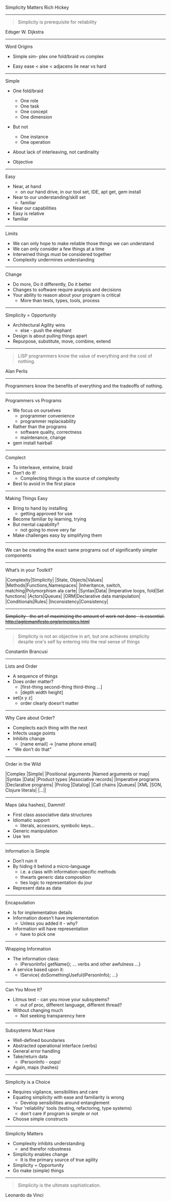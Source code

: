 Simplicity Matters
Rich Hickey

----
> Simplicity is prerequisite for reliability

Edsger W. Dijkstra

----
Word Origins

- Simple
  sim- plex
  one fold/braid
  vs complex

- Easy
  ease < aise < adjacens
  lie near
  vs hard

----
Simple

- One fold/braid
  - One role
  - One task
  - One concept
  - One dimension

- But not
  - One instance
  - One operation
- About lack of interleaving, not cardinality
- Objective

----
Easy

- Near, at hand
  - on our hand drive, in our tool set, IDE, apt get, gem install
- Near to our understanding/skill set
  - familiar
- Near our capabilities
- Easy is relative
- familiar

----
Limits

- We can only hope to make reliable those things we can understand
- We can only consider a few things at a time
- Interwined things must be considered together
- Complexity undermines understanding

----
Change

- Do more, Do it differently, Do it better
- Changes to software require analysis and decisions
- Your ability to reason about your program is critical
  - More than tests, types, tools, process

----
Simplicity = Opportunity

- Architectural Agility wins
  - else - push the elephant
- Design is about pulling things apart
- Repurpose, substitute, move, combine, extend
          
----
> LISP programmers know the value of everything and the cost of nothing.

Alan Perlis

----
Programmers know the benefits of everything and the tradeoffs of nothing.

----
Programmers vs Programs

- We focus on ourselves
  - programmer convenience
  - programmer replaceability
- Rather than the programs
  - software quality, correctness
  - maintenance, change
- gem install hairball

----
Complect

- To interleave, entwine, braid
- Don’t do it!
  - Complecting things is the source of complexity
- Best to avoid in the first place

----
Making Things Easy

- Bring to hand by installing
  -  getting approved for use
- Become familiar by learning, trying
- But mental capability?
  - not going to move very far
- Make challenges easy by simplifying them

----
We can be creating the exact same programs out of significantly simpler components

----
What’s in your Toolkit?

|Complexity|Simplicity|
|State, Objects|Values|
|Methods|Functions,Namespaces|
|Inheritance, switch, matching|Polymorphism ala carte|
|Syntax|Data|
|Imperative loops, fold|Set functions|
|Actors|Queues|
|ORM|Declarative data manipulation|
|Conditionals|Rules|
|Inconsistency|Consistency|

----
~~Simplicity--the art of maximizing the amount of work not done--is essential.~~
~~http://agilemanifesto.org/principles.html~~

----
> Simplicity is not an objective in art, but one achieves simplicity despite one's self by entering into the real sense of things

Constantin Brancusi

----
Lists and Order

- A sequence of things
- Does order matter?
  - [first-thing second-thing third-thing ...]
  - [depth width height]
- set[x y z]
  - order clearly doesn’t matter

----
Why Care about Order?

- Complects each thing with the next
- Infects usage points
- Inhibits change
  -  [name email] -> [name phone email]
- “We don’t do that”

----
Order in the Wild
 
|Complex |Simple|
|Positional arguments |Named arguments or map|
|Syntax |Data|
|Product types |Associative records|
|Imperative programs |Declarative programs|
|Prolog |Datalog|
|Call chains |Queues|
|XML |SON, Clojure literals|
|...||

----
Maps (aka hashes), Dammit!

- First class associative data structures
- Idiomatic support
  - literals, accessors, symbolic keys...
- Generic manipulation
- Use ‘em

----
Information is Simple

- Don’t ruin it
- By hiding it behind a micro-language
  - i.e. a class with information-specific methods
  - thwarts generic data composition
  - ties logic to representation du jour
- Represent data as data

----
Encapsulation

- Is for implementation details
- Information doesn’t have implementation
  - Unless you added it - why?
- Information will have representation
  - have to pick one

----
Wrapping Information

- The information class:
   - IPersonInfo{
       getName();
       ... verbs and other awfulness ...}
- A service based upon it:
  - IService{
      doSomethingUseful(IPersonInfo); ...}

----
Can You Move It?

- Litmus test - can you move your subsystems?
  - out of proc, different language, different thread?
- Without changing much
  - Not seeking transparency here

----
Subsystems Must Have

- Well-defined boundaries
- Abstracted operational interface (verbs)
- General error handling
- Take/return data
  - IPersonInfo - oops!
- Again, maps (hashes)

----
Simplicity is a Choice

- Requires vigilance, sensibilities and care
- Equating simplicity with ease and familiarity is wrong
  - Develop sensibilities around entanglement
- Your 'reliability' tools (testing, refactoring, type systems)
  - don't care if program is simple or not
- Choose simple constructs

----
Simplicity Matters

- Complexity inhibits understanding
  - and therefor robustness
- Simplicity enables change
  - It is the primary source of true agility
- Simplicity = Opportunity
- Go make (simple) things

----
> Simplicity is the ultimate sophistication.

Leonardo da Vinci
